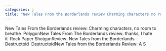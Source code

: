```yaml
---
categories: j
title: "New Tales From the Borderlands review Charming characters no room to breathe  Polygon"
---
```

New Tales From the Borderlands review: Charming characters, no room to breathe&nbsp;&nbsp;PolygonNew Tales From The Borderlands review: thanks, I hate it&nbsp;&nbsp;Rock Paper ShotgunReview: New Tales from the Borderlands – Destructoid&nbsp;&nbsp;DestructoidNew Tales from the Borderlands Review: A S